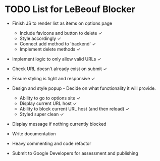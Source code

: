 # TODO List for LeBeouf Blocker

- Finish JS to render list as items on options page 
    - Include favicons and button to delete ✓
    - Style accordingly ✓
    - Connect add method to 'backend' ✓
    - Implement delete methods ✓

- Implement logic to only allow valid URLs ✓

- Check URL doesn't already exist on submit ✓

- Ensure styling is tight and responsive ✓

- Design and style popup - Decide on what functionality it will provide. 
    - Ability to go to options site ✓
    - Display current URL host ✓
    - Ability to block current URL host (and then reload) ✓
    - Styled super clean ✓ 

- Display message if nothing currently blocked
    
- Write documentation

- Heavy commenting and code refactor

- Submit to Google Developers for assessment and publishing